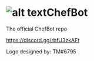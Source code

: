 # ![alt text](https://i.imgur.com/2BmoMKp.png?1 "ChefBot")ChefBot
The official ChefBot repo

https://discord.gg/rbfU3zkAFt

Logo designed by: TM#6795
